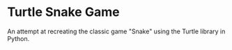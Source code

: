 # Turtle Snake Game
An attempt at recreating the classic game "Snake" using the Turtle library in Python.
